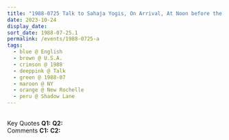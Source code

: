 ```yaml
---
title: "1988-0725 Talk to Sahaja Yogis, On Arrival, At Noon before the 1st Program by Invitation for Relatives and Friends, Āśhram, 96 Shadow Lane, New Rochelle, NY, U.S.A."
date: 2023-10-24
display_date: 
sort_date: 1988-07-25.1
permalink: /events/1988-0725-a
tags:
  - blue @ English
  - brown @ U.S.A.
  - crimson @ 1988
  - deeppink @ Talk
  - green @ 1988-07
  - maroon @ NY
  - orange @ New Rochelle
  - peru @ Shadow Lane
---
```


<br>

<wave-list>
  <list-title color="DarkSeaGreen" width="55">Key Quotes</list-title>
  <list-item color="BlanchedAlmond" width="280"><b>Q1:</b> <i></i></list-item>
  <list-item color="Lavender" width="280"><b>Q2:</b> <i></i></list-item>
</wave-list>

<br>

<wave-list>
  <list-title color="DarkSeaGreen" width="55">Comments</list-title>
  <list-item color="BlanchedAlmond" width="280"><b>C1:</b> <i></i></list-item>
  <list-item color="Lavender" width="280"><b>C2:</b> <i></i></list-item>
</wave-list>